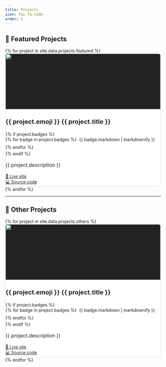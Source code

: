 ```yaml
---
title: Projects
icon: fas fa-code
order: 1
---
```


## 🚀 Featured Projects


<style>
  /* Light and dark mode support for project cards */
  @media (prefers-color-scheme: dark) {
    .project-card {
      background-color: #23272f !important;
      color: #f1f3f6 !important;
      border-color: #343a40 !important;
    }
    .project-card .card-title,
    .project-card .card-text,
    .project-card .card-link {
      color: #f1f3f6 !important;
    }
    .project-card .card-link {
      text-decoration: underline;
    }
  }
  @media (prefers-color-scheme: light), (prefers-color-scheme: no-preference) {
    .card.project-card, .project-card {
      background-color: #fff !important;
      color: #222 !important;
      border: 1px solid #e0e0e0 !important;
    }
    .card.project-card .card-title,
    .card.project-card .card-text,
    .card.project-card .card-link,
    .project-card .card-title,
    .project-card .card-text,
    .project-card .card-link {
      color: #222 !important;
    }
  }
  .card.project-card, .project-card {
    border-radius: 0.5rem;
    transition: background 0.2s, color 0.2s;
  }
</style>


<div class="container-fluid px-0">
  <div class="row row-cols-1 row-cols-md-2 g-4">
    {% for project in site.data.projects.featured %}
      <div class="col d-flex align-items-stretch">
        <div class="card h-100 shadow-sm project-card w-100">
          <img src="{{ project.image }}" class="card-img-top" style="object-fit: cover; width: 100%; height: 180px; aspect-ratio: 16/9; background: #222; border-radius: 0.5rem 0.5rem 0 0;" alt="{{ project.title }} Screenshot">
          <div class="card-body d-flex flex-column p-3 pb-2">
            <h3 class="card-title mb-1 mt-0" style="font-size: 1.25rem; line-height: 1.2; font-weight: bold;">{{ project.emoji }} {{ project.title }}</h3>
            {% if project.badges %}
            <div class="badges-row mb-1" style="display: flex; flex-wrap: wrap; gap: 0.5rem; align-items: center; margin-bottom: 0.25rem !important;">
              {% for badge in project.badges %}
                <span style="display: inline-flex; align-items: center; margin-right: 0.5rem;">{{ badge.markdown | markdownify }}</span>
              {% endfor %}
            </div>
            {% endif %}
            <p class="card-text mb-2 mt-1" style="font-size: 1rem; line-height: 1.5;">{{ project.description }}</p>
            <div class="mt-auto pt-2">
              <a href="{{ project.live }}" class="card-link">🔗 Live site</a><br>
              <a href="{{ project.repo }}" class="card-link">💻 Source code</a>
            </div>
          </div>
        </div>
      </div>
    {% endfor %}
  </div>
</div>

---

## 🧱 Other Projects



<div class="container-fluid px-0">
  <div class="row row-cols-1 row-cols-md-2 g-4">
    {% for project in site.data.projects.others %}
      <div class="col d-flex align-items-stretch">
        <div class="card h-100 shadow-sm project-card w-100">
          <img src="{{ project.image }}" class="card-img-top" style="object-fit: cover; width: 100%; height: 180px; aspect-ratio: 16/9; background: #222; border-radius: 0.5rem 0.5rem 0 0;" alt="{{ project.title }} Screenshot">
          <div class="card-body d-flex flex-column p-3 pb-2">
            <h3 class="card-title mb-1 mt-0" style="font-size: 1.25rem; line-height: 1.2; font-weight: bold;">{{ project.emoji }} {{ project.title }}</h3>
            {% if project.badges %}
            <div class="badges-row mb-1" style="display: flex; flex-wrap: wrap; gap: 0.5rem; align-items: center; margin-bottom: 0.25rem !important;">
              {% for badge in project.badges %}
                <span style="display: inline-flex; align-items: center; margin-right: 0.5rem;">{{ badge.markdown | markdownify }}</span>
              {% endfor %}
            </div>
            {% endif %}
            <p class="card-text mb-2 mt-1" style="font-size: 1rem; line-height: 1.5;">{{ project.description }}</p>
            <div class="mt-auto pt-2">
              <a href="{{ project.live }}" class="card-link">🔗 Live site</a><br>
              <a href="{{ project.repo }}" class="card-link">💻 Source code</a>
            </div>
          </div>
        </div>
      </div>
    {% endfor %}
  </div>
</div>
